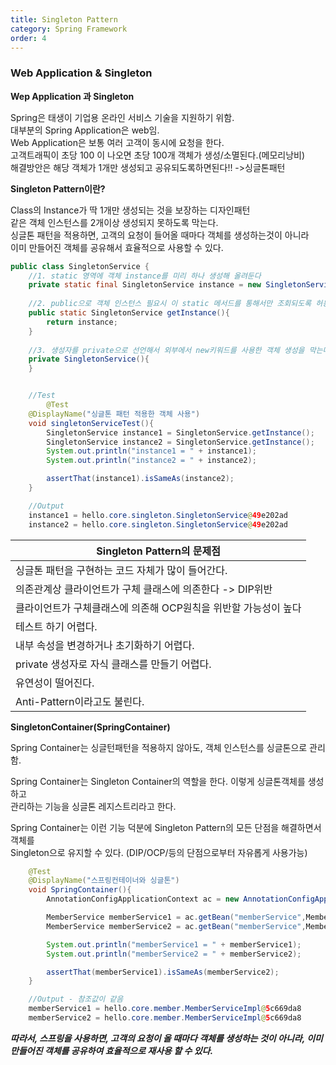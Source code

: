 ```yaml
---
title: Singleton Pattern
category: Spring Framework
order: 4
---
```


### Web Application & Singleton

**Wep Application 과 Singleton**

<div class="content-box">
Spring은 태생이 기업용 온라인 서비스 기술을 지원하기 위함. <br>
대부분의 Spring Application은 web임. <br>
Web Application은 보통 여러 고객이 동시에 요청을 한다. <br>
고객트래픽이 초당 100 이 나오면 초당 100개 객체가 생성/소멸된다.(메모리낭비)<br>
해결방안은 해당 객체가 1개만 생성되고 공유되도록하면된다!! -><span class="emphasis">싱글톤패턴</span>
</div>

**Singleton Pattern이란?**

<div class="content-box">
Class의 Instance가 딱 1개만 생성되는 것을 보장하는 디자인패턴<br>
같은 객체 인스턴스를 2개이상 생성되지 못하도록 막는다. <br>
싱글톤 패턴을 적용하면, 고객의 요청이 들어올 때마다 객체를 생성하는것이 아니라<br>
이미 만들어진 객체를 공유해서 효율적으로 사용할 수 있다. 
</div>

```java
public class SingletonService {
    //1. static 영역에 객체 instance를 미리 하나 생성해 올려둔다
    private static final SingletonService instance = new SingletonService();
    
    //2. public으로 객체 인스턴스 필요시 이 static 메서드를 통해서만 조회되도록 허용한다. 
    public static SingletonService getInstance(){
        return instance;
    }
    
    //3. 생성자를 private으로 선언해서 외부에서 new키워드를 사용한 객체 생성을 막는다. 
    private SingletonService(){
    }


    //Test
        @Test
    @DisplayName("싱글톤 패턴 적용한 객체 사용")
    void singletonServiceTest(){
        SingletonService instance1 = SingletonService.getInstance();
        SingletonService instance2 = SingletonService.getInstance();
        System.out.println("instance1 = " + instance1);
        System.out.println("instance2 = " + instance2);

        assertThat(instance1).isSameAs(instance2);
    }

    //Output
    instance1 = hello.core.singleton.SingletonService@49e202ad
    instance2 = hello.core.singleton.SingletonService@49e202ad
```

|Singleton Pattern의 문제점|
|--|
|싱글톤 패턴을 구현하는 코드 자체가 많이 들어간다.|
|의존관계상 클라이언트가 구체 클래스에 의존한다 <span class="emphasis">-> DIP위반</span>|
|클라이언트가 구체클래스에 의존해 <span class="emphasis">OCP원칙을 위반할 가능성</span>이 높다|
|테스트 하기 어렵다. |
|내부 속성을 변경하거나 초기화하기 어렵다.|
|private 생성자로 자식 클래스를 만들기 어렵다.|
|유연성이 떨어진다.|
|Anti-Pattern이라고도 불린다. |


**SingletonContainer(SpringContainer)**

<div class="content-box">
Spring Container는 싱글턴패턴을 적용하지 않아도, 객체 인스턴스를 싱글톤으로 관리함. <br>

Spring Container는 Singleton Container의 역할을 한다. 이렇게 싱글톤객체를 생성하고 <br>
관리하는 기능을 싱글톤 레지스트리라고 한다. <br>

Spring Container는 이런 기능 덕분에 Singleton Pattern의 모든 단점을 해결하면서 객체를 <br>
Singleton으로 유지할 수 있다. (DIP/OCP/등의 단점으로부터 자유롭게 사용가능)
</div>

```java
    @Test
    @DisplayName("스프링컨테이너와 싱글톤")
    void SpringContainer(){
        AnnotationConfigApplicationContext ac = new AnnotationConfigApplicationContext(AppConfig.class);

        MemberService memberService1 = ac.getBean("memberService",MemberService.class);
        MemberService memberService2 = ac.getBean("memberService",MemberService.class);

        System.out.println("memberService1 = " + memberService1);
        System.out.println("memberService2 = " + memberService2);

        assertThat(memberService1).isSameAs(memberService2);
    }

    //Output - 참조값이 같음
    memberService1 = hello.core.member.MemberServiceImpl@5c669da8
    memberService2 = hello.core.member.MemberServiceImpl@5c669da8  
```

***따라서, 스프링을 사용하면, 고객의 요청이 올 때마다 객체를 생성하는 것이 아니라, 이미 만들어진 객체를 공유하여 효율적으로 재사용 할 수 있다.***

